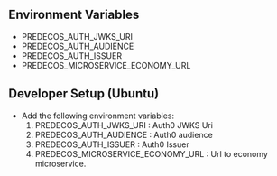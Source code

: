 
## Environment Variables
- PREDECOS_AUTH_JWKS_URI
- PREDECOS_AUTH_AUDIENCE
- PREDECOS_AUTH_ISSUER
- PREDECOS_MICROSERVICE_ECONOMY_URL

## Developer Setup (Ubuntu)
- Add the following environment variables:
    1. PREDECOS_AUTH_JWKS_URI : Auth0 JWKS Uri
    1. PREDECOS_AUTH_AUDIENCE : Auth0 audience
    1. PREDECOS_AUTH_ISSUER : Auth0 Issuer
    1. PREDECOS_MICROSERVICE_ECONOMY_URL : Url to economy microservice.
